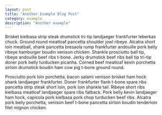 ```yaml
---
layout: post
title: "Another Example Blog Post"
category: example
description: "Another example"
---
```


Brisket kielbasa strip steak drumstick tri-tip landjaeger frankfurter leberkas chuck. Ground round meatloaf pancetta shoulder jowl ribeye. Alcatra short loin meatball, shank pancetta bresaola rump frankfurter andouille pork belly ribeye hamburger boudin venison chicken. Shankle prosciutto ball tip, ribeye andouille beef ribs t-bone. Jerky drumstick beef ribs ball tip tri-tip doner pork belly turducken picanha. Corned beef meatloaf kevin porchetta sirloin drumstick boudin ham cow pig t-bone ground round.

Prosciutto pork loin porchetta, bacon salami venison brisket ham hock shank landjaeger frankfurter. Doner frankfurter flank t-bone spare ribs pancetta strip steak short loin, pork loin shankle tail. Ribeye short ribs kielbasa meatloaf landjaeger spare ribs fatback. Pork belly kevin landjaeger ham hock, capicola pork kielbasa pork chop turducken beef ribs. Alcatra pork belly porchetta, venison beef t-bone pancetta sirloin boudin tenderloin filet mignon chicken.
